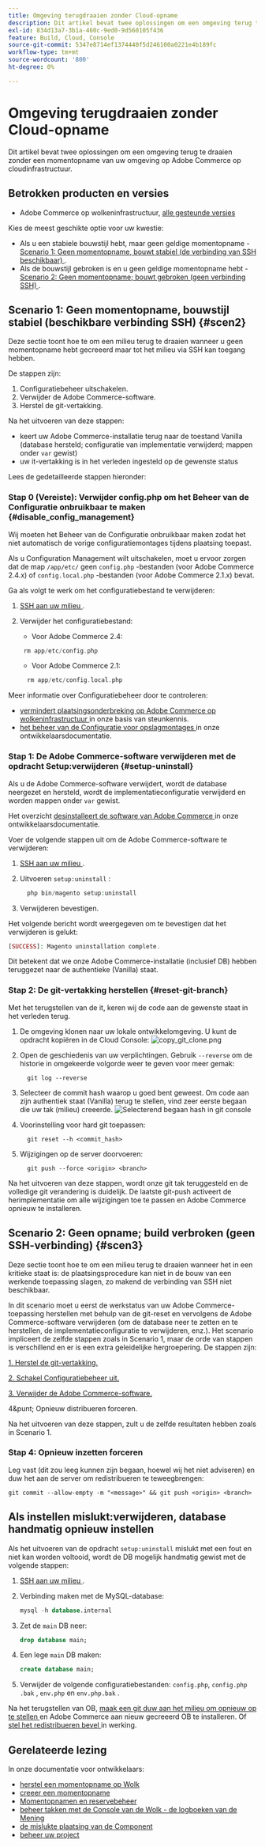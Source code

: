 ```yaml
---
title: Omgeving terugdraaien zonder Cloud-opname
description: Dit artikel bevat twee oplossingen om een omgeving terug te draaien zonder een momentopname van uw omgeving op Adobe Commerce op cloudinfrastructuur.
exl-id: 834d13a7-3b1a-460c-9ed0-9d560105f436
feature: Build, Cloud, Console
source-git-commit: 5347e8714ef1374440f5d246100a0221e4b189fc
workflow-type: tm+mt
source-wordcount: '800'
ht-degree: 0%

---
```


# Omgeving terugdraaien zonder Cloud-opname

Dit artikel bevat twee oplossingen om een omgeving terug te draaien zonder een momentopname van uw omgeving op Adobe Commerce op cloudinfrastructuur.

## Betrokken producten en versies

* Adobe Commerce op wolkeninfrastructuur, [ alle gesteunde versies ](https://magento.com/sites/default/files/magento-software-lifecycle-policy.pdf)

Kies de meest geschikte optie voor uw kwestie:

* Als u een stabiele bouwstijl hebt, maar geen geldige momentopname - [ Scenario 1: Geen momentopname, bouwt stabiel (de verbinding van SSH beschikbaar) ](#scen2).
* Als de bouwstijl gebroken is en u geen geldige momentopname hebt - [ Scenario 2: Geen momentopname; bouwt gebroken (geen verbinding SSH) ](#scen3).

## Scenario 1: Geen momentopname, bouwstijl stabiel (beschikbare verbinding SSH) {#scen2}

Deze sectie toont hoe te om een milieu terug te draaien wanneer u geen momentopname hebt gecreeerd maar tot het milieu via SSH kan toegang hebben.

De stappen zijn:

1. Configuratiebeheer uitschakelen.
1. Verwijder de Adobe Commerce-software.
1. Herstel de git-vertakking.

Na het uitvoeren van deze stappen:

* keert uw Adobe Commerce-installatie terug naar de toestand Vanilla (database hersteld; configuratie van implementatie verwijderd; mappen onder `var` gewist)
* uw it-vertakking is in het verleden ingesteld op de gewenste status

Lees de gedetailleerde stappen hieronder:

### Stap 0 (Vereiste): Verwijder config.php om het Beheer van de Configuratie onbruikbaar te maken {#disable_config_management}

Wij moeten het Beheer van de Configuratie onbruikbaar maken zodat het niet automatisch de vorige configuratiemontages tijdens plaatsing toepast.

Als u Configuration Management wilt uitschakelen, moet u ervoor zorgen dat de map `/app/etc/` geen `config.php` -bestanden (voor Adobe Commerce 2.4.x) of `config.local.php` -bestanden (voor Adobe Commerce 2.1.x) bevat.

Ga als volgt te werk om het configuratiebestand te verwijderen:

1. [ SSH aan uw milieu ](https://experienceleague.adobe.com/docs/commerce-cloud-service/user-guide/develop/secure-connections.html).
1. Verwijder het configuratiebestand:
   * Voor Adobe Commerce 2.4:

   ```php
    rm app/etc/config.php
   ```

   * Voor Adobe Commerce 2.1:

   ```php
     rm app/etc/config.local.php
   ```

Meer informatie over Configuratiebeheer door te controleren:

* [ vermindert plaatsingsonderbreking op Adobe Commerce op wolkeninfrastructuur ](/help/how-to/general/magento-cloud-reduce-deployment-downtime-with-configuration-management.md) in onze basis van steunkennis.
* [ het beheer van de Configuratie voor opslagmontages ](https://experienceleague.adobe.com/docs/commerce-cloud-service/user-guide/configure-store/store-settings.html) in onze ontwikkelaarsdocumentatie.

### Stap 1: De Adobe Commerce-software verwijderen met de opdracht Setup:verwijderen {#setup-uninstall}


Als u de Adobe Commerce-software verwijdert, wordt de database neergezet en hersteld, wordt de implementatieconfiguratie verwijderd en worden mappen onder `var` gewist.

Het overzicht [ desinstalleert de software van Adobe Commerce ](https://experienceleague.adobe.com/docs/commerce-operations/installation-guide/tutorials/uninstall.html) in onze ontwikkelaarsdocumentatie.

Voer de volgende stappen uit om de Adobe Commerce-software te verwijderen:

1. [ SSH aan uw milieu ](https://experienceleague.adobe.com/docs/commerce-cloud-service/user-guide/develop/secure-connections.html).
1. Uitvoeren `setup:uninstall` :

   ```php
     php bin/magento setup:uninstall
   ```

1. Verwijderen bevestigen.

Het volgende bericht wordt weergegeven om te bevestigen dat het verwijderen is gelukt:

```php
[SUCCESS]: Magento uninstallation complete.
```

Dit betekent dat we onze Adobe Commerce-installatie (inclusief DB) hebben teruggezet naar de authentieke (Vanilla) staat.

### Stap 2: De git-vertakking herstellen {#reset-git-branch}

Met het terugstellen van de it, keren wij de code aan de gewenste staat in het verleden terug.

1. De omgeving klonen naar uw lokale ontwikkelomgeving. U kunt de opdracht kopiëren in de Cloud Console:    ![ copy_git_clone.png ](assets/copy_git_clone.png)
1. Open de geschiedenis van uw verplichtingen. Gebruik `--reverse` om de historie in omgekeerde volgorde weer te geven voor meer gemak:

   ```git
     git log --reverse
   ```

1. Selecteer de commit hash waarop u goed bent geweest. Om code aan zijn authentiek staat (Vanilla) terug te stellen, vind zeer eerste begaan die uw tak (milieu) creeerde.    ![ Selecterend begaan hash in git console ](assets/select_commit_hash.png)
1. Voorinstelling voor hard git toepassen:

   ```git
     git reset --h <commit_hash>
   ```

1. Wijzigingen op de server doorvoeren:

   ```git
     git push --force <origin> <branch>
   ```

Na het uitvoeren van deze stappen, wordt onze git tak teruggesteld en de volledige git verandering is duidelijk. De laatste git-push activeert de herimplementatie om alle wijzigingen toe te passen en Adobe Commerce opnieuw te installeren.

## Scenario 2: Geen opname; build verbroken (geen SSH-verbinding) {#scen3}

Deze sectie toont hoe te om een milieu terug te draaien wanneer het in een kritieke staat is: de plaatsingsprocedure kan niet in de bouw van een werkende toepassing slagen, zo makend de verbinding van SSH niet beschikbaar.

In dit scenario moet u eerst de werkstatus van uw Adobe Commerce-toepassing herstellen met behulp van de git-reset en vervolgens de Adobe Commerce-software verwijderen (om de database neer te zetten en te herstellen, de implementatieconfiguratie te verwijderen, enz.). Het scenario impliceert de zelfde stappen zoals in Scenario 1, maar de orde van stappen is verschillend en er is een extra geleidelijke hergroepering. De stappen zijn:

[1. Herstel de git-vertakking.](/help/how-to/general/reset-environment-on-cloud.md#reset-git-branch)

[ 2. Schakel Configuratiebeheer uit.](/help/how-to/general/reset-environment-on-cloud.md#disable_config_management)

[3. Verwijder de Adobe Commerce-software.](/help/how-to/general/reset-environment-on-cloud.md#setup-uninstall)

4&punt; Opnieuw distribueren forceren.

Na het uitvoeren van deze stappen, zult u de zelfde resultaten hebben zoals in Scenario 1.

### Stap 4: Opnieuw inzetten forceren

Leg vast (dit zou leeg kunnen zijn begaan, hoewel wij het niet adviseren) en duw het aan de server om redistribueren te teweegbrengen:

```git
git commit --allow-empty -m "<message>" && git push <origin> <branch>
```

## Als instellen mislukt:verwijderen, database handmatig opnieuw instellen

Als het uitvoeren van de opdracht `setup:uninstall` mislukt met een fout en niet kan worden voltooid, wordt de DB mogelijk handmatig gewist met de volgende stappen:

1. [ SSH aan uw milieu ](https://experienceleague.adobe.com/docs/commerce-cloud-service/user-guide/develop/secure-connections.html).
1. Verbinding maken met de MySQL-database:

   ```sql
   mysql -h database.internal
   ```

1. Zet de `main` DB neer:

   ```sql
   drop database main;
   ```

1. Een lege `main` DB maken:

   ```sql
   create database main;
   ```

1. Verwijder de volgende configuratiebestanden: `config.php`, `config.php` `.bak` , `env.php` en `env.php.bak` .

Na het terugstellen van OB, [ maak een git duw aan het milieu om opnieuw op te stellen ](https://experienceleague.adobe.com/docs/commerce-cloud-service/user-guide/dev-tools/cloud-cli.html#git-commands) en Adobe Commerce aan nieuw gecreeerd OB te installeren. Of [ stel het redistribueren bevel ](https://experienceleague.adobe.com/docs/commerce-cloud-service/user-guide/dev-tools/cloud-cli.html#environment-commands) in werking.

## Gerelateerde lezing

In onze documentatie voor ontwikkelaars:

* [ herstel een momentopname op Wolk ](https://experienceleague.adobe.com/en/docs/commerce-cloud-service/user-guide/develop/storage/snapshots#restore-a-manual-backup)
* [ creeer een momentopname ](https://experienceleague.adobe.com/en/docs/commerce-cloud-service/user-guide/develop/storage/snapshots#create-a-manual-backup)
* [ Momentopnamen en reservebeheer ](https://experienceleague.adobe.com/en/docs/commerce-cloud-service/user-guide/develop/storage/snapshots)
* [ beheer takken met de Console van de Wolk - de logboeken van de Mening ](https://experienceleague.adobe.com/docs/commerce-cloud-service/user-guide/project/console-branches.html?lang=en#view-logs)
* [ de mislukte plaatsing van de Component ](https://experienceleague.adobe.com/docs/commerce-cloud-service/user-guide/develop/deploy/recover-failed-deployment.html)
* [ beheer uw project ](https://experienceleague.adobe.com/docs/commerce-cloud-service/user-guide/project/overview.html#configure-the-project)
